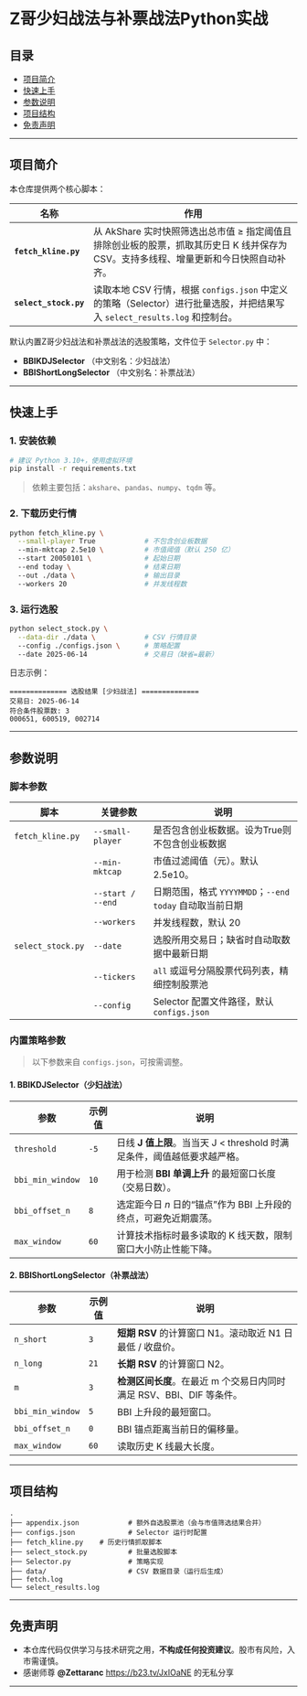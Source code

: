 # Z哥少妇战法与补票战法Python实战

## 目录
- [项目简介](#项目简介)
- [快速上手](#快速上手)
- [参数说明](#参数说明)
- [项目结构](#项目结构)
- [免责声明](#免责声明)

---

## 项目简介
本仓库提供两个核心脚本：

| 名称 | 作用 |
| ---- | ---- |
| **`fetch_kline.py`** | 从 AkShare 实时快照筛选出总市值 ≥ 指定阈值且排除创业板的股票，抓取其历史日 K 线并保存为 CSV。支持多线程、增量更新和今日快照自动补齐。|
| **`select_stock.py`** | 读取本地 CSV 行情，根据 `configs.json` 中定义的策略（Selector）进行批量选股，并把结果写入 `select_results.log` 和控制台。|

默认内置Z哥少妇战法和补票战法的选股策略，文件位于 `Selector.py` 中：  

- **BBIKDJSelector** （中文别名：少妇战法）  
- **BBIShortLongSelector** （中文别名：补票战法）

---

## 快速上手

### 1. 安装依赖
```bash
# 建议 Python 3.10+，使用虚拟环境
pip install -r requirements.txt
````

> 依赖主要包括：`akshare`、`pandas`、`numpy`、`tqdm` 等。

### 2. 下载历史行情

```bash
python fetch_kline.py \
  --small-player True            # 不包含创业板数据
  --min-mktcap 2.5e10 \          # 市值阈值（默认 250 亿）
  --start 20050101 \             # 起始日期
  --end today \                  # 结束日期
  --out ./data \                 # 输出目录
  --workers 20                   # 并发线程数
```

### 3. 运行选股

```bash
python select_stock.py \
  --data-dir ./data \            # CSV 行情目录
  --config ./configs.json \      # 策略配置
  --date 2025-06-14              # 交易日（缺省=最新）
```

日志示例：

```
============== 选股结果 [少妇战法] ==============
交易日: 2025-06-14
符合条件股票数: 3
000651, 600519, 002714
```

---

## 参数说明

### 脚本参数

| 脚本                      | 关键参数              | 说明                                          |
| ----------------------- | ----------------- | ------------------------------------------- |
| `fetch_kline.py` | `--small-player`  | 是否包含创业板数据。设为True则不包含创业板数据|
|                         | `--min-mktcap`    | 市值过滤阈值（元）。默认 2.5e10。|
|                         | `--start / --end` | 日期范围，格式 `YYYYMMDD`；`--end today` 自动取当前日期    |
|                         | `--workers`       | 并发线程数，默认 20                                 |
| `select_stock.py`       | `--date`          | 选股所用交易日；缺省时自动取数据中最新日期 |
|                         | `--tickers`       | `all` 或逗号分隔股票代码列表，精细控制股票池                   |
|                         | `--config`        | Selector 配置文件路径，默认 `configs.json`           |

### 内置策略参数

> 以下参数来自 `configs.json`，可按需调整。

#### 1. BBIKDJSelector（少妇战法）

| 参数               | 示例值  | 说明                                                                    |
| ---------------- | ---- | --------------------------------------------------------------------- |
| `threshold`      | `-5` | 日线 **J 值上限**。当当天 J < threshold 时满足条件，阈值越低要求越严格。|
| `bbi_min_window` | `10` | 用于检测 **BBI 单调上升** 的最短窗口长度（交易日数）。                                      |
| `bbi_offset_n`   | `8`  | 选定距今日 *n* 日的“锚点”作为 BBI 上升段的终点，可避免近期震荡。                                |
| `max_window`     | `60` | 计算技术指标时最多读取的 K 线天数，限制窗口大小防止性能下降。                                      |

#### 2. BBIShortLongSelector（补票战法）

| 参数               | 示例值  | 说明                                          |
| ---------------- | ---- | ------------------------------------------- |
| `n_short`        | `3`  | **短期 RSV** 的计算窗口 N1。滚动取近 N1 日最低 / 收盘价。      |
| `n_long`         | `21` | **长期 RSV** 的计算窗口 N2。                        |
| `m`              | `3`  | **检测区间长度**。在最近 m 个交易日内同时满足 RSV、BBI、DIF 等条件。 |
| `bbi_min_window` | `5`  | BBI 上升段的最短窗口。                               |
| `bbi_offset_n`   | `0`  | BBI 锚点距离当前日的偏移量。                            |
| `max_window`     | `60` | 读取历史 K 线最大长度。                               |


---

## 项目结构

```
.
├── appendix.json            # 额外自选股票池（会与市值筛选结果合并）
├── configs.json             # Selector 运行时配置
├── fetch_kline.py    # 历史行情抓取脚本
├── select_stock.py          # 批量选股脚本
├── Selector.py              # 策略实现
├── data/                    # CSV 数据目录（运行后生成）
├── fetch.log
└── select_results.log
```

---

## 免责声明  
- 本仓库代码仅供学习与技术研究之用，**不构成任何投资建议**。股市有风险，入市需谨慎。  
- 感谢师尊 **@Zettaranc**  https://b23.tv/JxIOaNE 的无私分享
---

